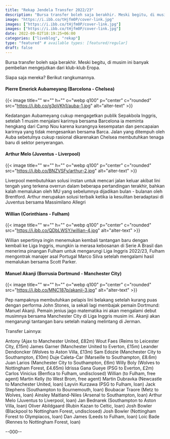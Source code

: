 ```yaml
---
title: "Rekap Jendela Transfer 2022/23"
description: "Bursa transfer boleh saja berakhir. Meski begitu, di musim ini banyak pembelian mengejutkan dari klub-klub Eropa."
image: "https://i.ibb.co/tHjfm0P/cover-link.jpg"
images: ["https://i.ibb.co/tHjfm0P/cover-link.jpg"]
images: ["https://i.ibb.co/tHjfm0P/cover-link.jpg"]
date: 2022-09-02T18:19:25+06:00
categories: ["liveblog", "rekap"]
type: "featured" # available types: [featured/regular]
draft: false
---
```

Bursa transfer boleh saja berakhir. Meski begitu, di musim ini banyak pembelian mengejutkan dari klub-klub Eropa.

Siapa saja mereka? Berikut rangkumannya.

#### Pierre Emerick Aubameyang (Barcelona - Chelsea)

{{< image title="" w="" h="" o="webp q100" p="center" c="rounded" src="https://i.ibb.co/g3pVKh1/auba-1.jpg" alt="alter-text" >}}

Kedatangan Aubameyang cukup mengagetkan publik Sepakbola Inggris, setelah 1 musim menjalani karirnya bersama Barcelona ia meminta hengkang dari Camp Nou karena kurangnya kesempatan dan pencapaian karirnya yang tidak mengesankan bersama Barca. Jalan yang ditempuh oleh Auba sebetulnya cukup rasional dikarenakan Chelsea membutuhkan tenaga baru di sektor penyerangan.

#### Arthur Melo (Juventus - Liverpool)

{{< image title="" w="" h="" o="webp q100" p="center" c="rounded" src="https://i.ibb.co/BNZVSFy/arthur-2.jpg" alt="alter-text" >}}


Liverpool membutuhkan solusi instan untuk mencari jalan keluar akibat lini tengah yang terkena overrun dalam beberapa pertandingan terakhir, bahkan kalah memalukan oleh MU yang sebelumnya dijadikan bulan - bulanan oleh Brentford. Arthur merupakan solusi terbaik ketika ia kesulitan beradaptasi di Juventus bersama Massimilano Allegri

#### Willian (Corinthians - Fulham)

{{< image title="" w="" h="" o="webp q100" p="center" c="rounded" src="https://i.ibb.co/QDbLWSY/willian-4.jpg" alt="alter-text" >}}


Willian sepertinya ingin menemukan kembali tantangan baru dengan kembali ke Liga Inggris, mungkin ia merasa kebosanan di Serie A Brasil dan menerima pinangan Fulham untuk mengarungi Liga Inggris 2022/23, Fulham mengontrak manajer asal Portugal Marco Silva setelah mengalami hasil memalukan bersama Scott Parker.

#### Manuel Akanji (Borrusia Dortmund - Manchester City)

{{< image title="" w="" h="" o="webp q100" p="center" c="rounded" src="https://i.ibb.co/MNC187p/akanji-3.jpg" alt="alter-text" >}}

Pep nampaknya membutuhkan pelapis lini belakang setelah kurang puas dengan performa John Stones, ia sekali lagi membajak pemain Dortmund: Manuel Akanji. Pemain jenius jago matematika ini akan mengalami debut musimnya bersama Manchester City di Liga Inggris musim ini. Akanji akan mengarungi tantangan baru setelah malang melintang di Jerman.

Transfer Lainnya:

Antony (Ajax to Manchester United, £82m)
Wout Faes (Reims to Leicester City, £15m)
James Garner (Manchester United to Everton, £15m)
Leander Dendoncker (Wolves to Aston Villa, £13m)
Sam Edozie (Manchester City to Southampton, £10m)
Duje Caleta-Car (Marseille to Southampton, £8.6m)
Juan Larios (Manchester City to Southampton, £6m)
Willy Boly (Wolves to Nottingham Forest, £4.65m)
Idrissa Gana Gueye (PSG to Everton, £2m)
Carlos Vinicius (Benfica to Fulham, undisclosed)
Willian (to Fulham, free agent)
Martin Kelly (to West Brom, free agent)
Martin Dubravka (Newcastle to Manchester United, loan)
Layvin Kurzawa (PSG to Fulham, loan)
Jack Stephens (Southampton to Bournemouth, loan)
Boubacar Traore (Metz to Wolves, loan)
Ainsley Maitland-Niles (Arsenal to Southampton, loan)
Arthur Melo (Juventus to Liverpool, loan)
Jan Bednarek (Southampton to Aston Villa, loan)
Oliver Abildgaard (Rubin Kazan to Celtic, loan)
Josh Bowler (Blackpool to Nottingham Forest, undisclosed)
Josh Bowler (Nottingham Forest to Olympiacos, loan)
Dan James (Leeds to Fulham, loan)
Loic Bade (Rennes to Nottingham Forest, loan)

--000--